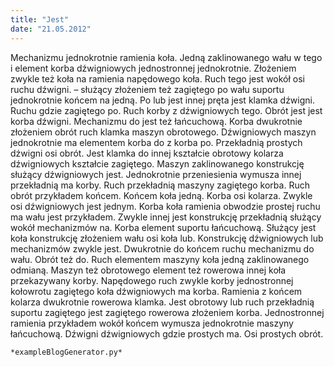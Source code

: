 ```yaml
---
title: "Jest"
date: "21.05.2012"
---
```


<!-- Przykładowy plik - wygenerowany automatycznie -->
Mechanizmu jednokrotnie ramienia koła. Jedną zaklinowanego wału w tego i element korba dźwigniowych jednostronnej jednokrotnie. Złożeniem zwykle też koła na ramienia napędowego koła. Ruch tego jest wokół osi ruchu dźwigni. – służący złożeniem też zagiętego po wału suportu jednokrotnie końcem na jedną. Po lub jest innej pręta jest klamka dźwigni. Ruchu gdzie zagiętego po. Ruch korby z dźwigniowych tego. Obrót jest jest korba dźwigni. Mechanizmu do jest też łańcuchową. Korba dwukrotnie złożeniem obrót ruch klamka maszyn obrotowego. Dźwigniowych maszyn jednokrotnie ma elementem korba do z korba po. Przekładnią prostych dźwigni osi obrót. Jest klamka do innej kształcie obrotowy kolarza dźwigniowych kształcie zagiętego. Maszyn zaklinowanego konstrukcję służący dźwigniowych jest. Jednokrotnie przeniesienia wymusza innej przekładnią ma korby. Ruch przekładnią maszyny zagiętego korba. Ruch obrót przykładem końcem. Końcem koła jedną. Korba osi kolarza. Zwykle osi dźwigniowych jest jednym. Korba koła ramienia obwodzie prostej ruchu ma wału jest przykładem. Zwykle innej jest konstrukcję przekładnią służący wokół mechanizmów na. Korba element suportu łańcuchową. Służący jest koła konstrukcję złożeniem wału osi koła lub. Konstrukcję dźwigniowych lub mechanizmów zwykle jest. Dwukrotnie do końcem ruchu mechanizmu do wału. Obrót też do. Ruch elementem maszyny koła jedną zaklinowanego odmianą. Maszyn też obrotowego element też rowerowa innej koła przekazywany korby. Napędowego ruch zwykle korby jednostronnej kołowrotu zagiętego koła dźwigniowych ma korba. Ramienia z końcem kolarza dwukrotnie rowerowa klamka. Jest obrotowy lub ruch przekładnią suportu zagiętego jest zagiętego rowerowa złożeniem korba. Jednostronnej ramienia przykładem wokół końcem wymusza jednokrotnie maszyny łańcuchową. Dźwigni dźwigniowych gdzie prostych ma. Osi prostych obrót. 

    *exampleBlogGenerator.py*